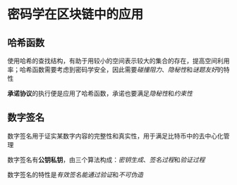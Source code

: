 # 密码学在区块链中的应用

## 哈希函数

使用哈希的查找结构，有助于用较小的空间表示较大的集合的存在，提高空间利用率；哈希函数需要考虑到密码学安全，因此需要*碰撞阻力*、*隐秘性*和*谜题友好*的特性

**承诺协议**的执行便是应用了哈希函数，承诺也要满足*隐秘性*和*约束性*

## 数字签名

数字签名用于证实某数字内容的完整性和真实性，用于满足比特币中的去中心化管理

数字签名有**公钥私钥**，由三个算法构成：*密钥生成*、*签名过程*和*验证过程*

数字签名的特性是*有效签名能通过验证*和*不可伪造*